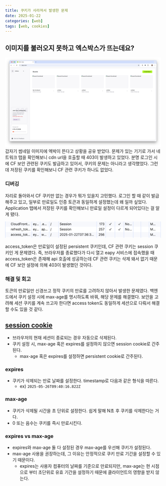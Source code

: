 ```yaml
---
title: 쿠키가 사라져서 발생한 문제
date: 2025-01-22
categories: [web]
tags: [web, cookies]
---
```


## 이미지를 불러오지 못하고 엑스박스가 뜨는데요?
![이미지를 불러오지 못하는 오류](../assets/img/posts/image-load-error.png)
갑자기 썸네일 이미지에 엑박이 뜬다고 상황을 공유 받았다. 문제가 있는 기기로 가서 네트워크 탭을 확인해보니 cdn url을 호출할 때 403이 발생하고 있었다.
분명 로그인 시에 CF 보안 관련된 쿠키도 발급하고 있어서, 쿠키의 문제는 아니라고 생각했었다. 그런데 저장된 쿠키를 확인해보니 CF 관련 쿠키가 하나도 없었다.

### 디버깅
자리로 돌아와서 CF 쿠키만 없는 경우가 뭐가 있을지 고민했다. 로그인 할 때 같이 발급해주고 있고, 일부로 만료일도 인증 토큰과 동일하게 설정했는데 왜 일까 싶었다.
Application 탭에서 저장된 쿠키를 확인해보니 만료일 설정이 다르게 되어있다는 걸 알게 됐다.

![쿠키](../assets/img/posts/cookies.png)

access_token은 만료일이 설정된 persistent 쿠키인데, CF 관련 쿠키는 session 쿠키인 게 문제였다.
즉, 브라우저를 종료했다가 다시 열고 eapy 서비스에 접속했을 때 access_token은 존재해 api 호출에 성공하는데 CF 관련 쿠키는 삭제 돼서 없기 때문에 CF 보안 설정에 의해 403이 발생했던 것이다.

### 해결 및 회고
토큰의 만료일만 신경쓰고 정작 쿠키의 만료를 고려하지 않아서 발생한 문제였다. 백엔드에서 쿠키 설정 시에 max-age를 명시하도록 바꿔, 해당 문제를 해결했다.
보안을 고려해 세션 쿠키를 계속 쓰고자 한다면 access token도 동일하게 세션으로 다뤄서 해결할 수도 있을 것 같다.

## [session cookie](https://developer.mozilla.org/en-US/docs/Web/HTTP/Cookies#removal_defining_the_lifetime_of_a_cookie)
- 브라우저의 현재 세션이 종료되는 경우 자동으로 삭제된다.
- 쿠키 설정 시, max-age 혹은 expires를 설정하지 않으면 session cookie로 간주된다.
  - max-age 혹은 expires를 설정하면 persistent cookie로 간주된다.

### expires
- 쿠키가 삭제되는 만료 날짜를 설정한다. timestamp로 다음과 같은 형식을 따른다.
  - ex) `2025-05-26T09:40:16.822Z`

### max-age
- 쿠키가 삭제될 시간을 초 단위로 설정한다. 쉽게 말해 N초 후 쿠키를 삭제한다는 거다.
- 0 또는 음수는 쿠키를 즉시 만료시킨다.

### expires vs max-age
- expires와 max-age 둘 다 설정된 경우 max-age를 우선해 쿠키가 설정된다.
- max-age 사용을 권장하는데, 그 이유는 안정적으로 쿠키 만료 기간을 설정할 수 있기 때문이다.
  - expires는 사용자 컴퓨터의 날짜를 기준으로 만료되지만, max-age는 현 시점으로 부터 초단위로 유효 기간을 설정하기 때문에 클라이언트의 영향을 받지 않는다.
